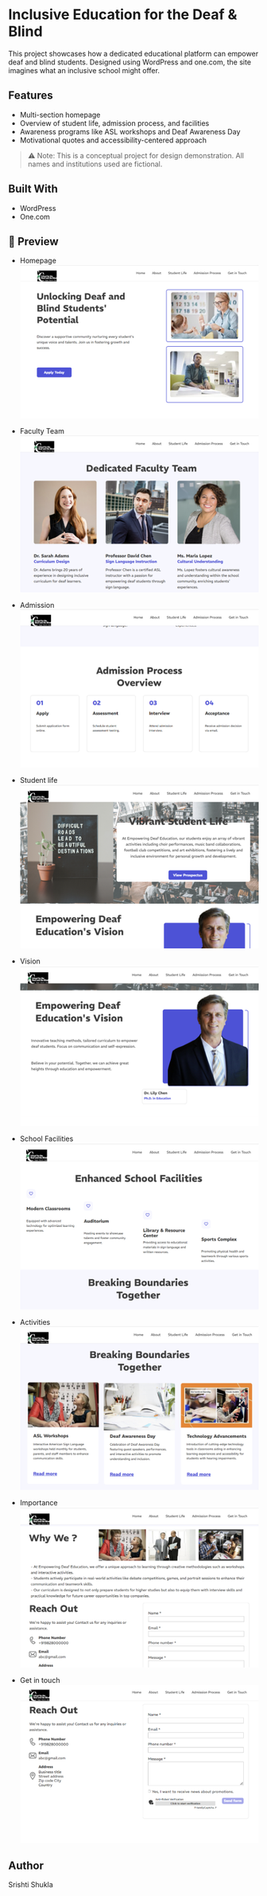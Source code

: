 # Inclusive Education for the Deaf & Blind

This project showcases how a dedicated educational platform can empower deaf and blind students. Designed using WordPress and one.com, the site imagines what an inclusive school might offer.

## Features
- Multi-section homepage 
- Overview of student life, admission process, and facilities
- Awareness programs like ASL workshops and Deaf Awareness Day
- Motivational quotes and accessibility-centered approach

> ⚠️ Note: This is a conceptual project for design demonstration. All names and institutions used are fictional.

## Built With
- WordPress
- One.com

## 📸 Preview

- Homepage
  ![Homepage](1st.png)
  
- Faculty Team
  ![Faculty](2nd.png)

- Admission  
  ![Admission](3rd.png)

- Student life
  ![Student Life](4th.png)

- Vision
  ![Vision](5th.png)

- School Facilities
  ![Facilities](6th.png)

- Activities
  ![Activities](7th.png)

- Importance
  ![Importance](8th.png)

- Get in touch
  ![Reach](9th.png)
            


## Author
Srishti Shukla
